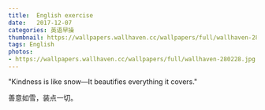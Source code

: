 ```yaml
---
title:  English exercise
date:   2017-12-07
categories: 英语早操
thumbnail: https://wallpapers.wallhaven.cc/wallpapers/full/wallhaven-280228.jpg
tags: English
photos:
- https://wallpapers.wallhaven.cc/wallpapers/full/wallhaven-280228.jpg
---
```


"Kindness is like snow—It beautifies everything it covers."
<p>善意如雪，装点一切。</p>
